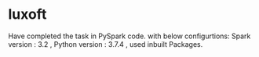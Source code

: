 # luxoft

Have completed the task in PySpark code. 
with below configurtions:
    Spark version  : 3.2 ,
    Python version : 3.7.4 ,
    used inbuilt Packages.
